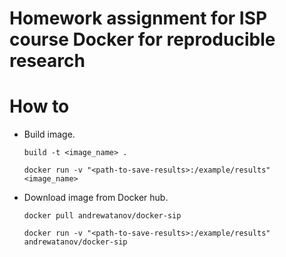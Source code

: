 # Homework assignment for ISP course Docker for reproducible research

# How to
* Build image.
  
  `build -t <image_name> .`
 
  `docker run -v "<path-to-save-results>:/example/results" <image_name>`
 
 * Download image from Docker hub.
    
   `docker pull andrewatanov/docker-sip`
  
   `docker run -v "<path-to-save-results>:/example/results" andrewatanov/docker-sip`
